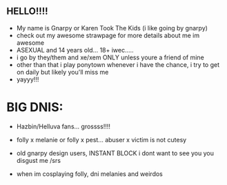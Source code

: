 ## HELLO!!!! 
- My name is Gnarpy or Karen Took The Kids (i like going by gnarpy)
- check out my awesome strawpage for more details about me im awesome
- ASEXUAL and 14 years old... 18+ iwec.....
- i go by they/them and xe/xem ONLY unless youre a friend of mine
- other than that i play ponytown whenever i have the chance, i try to get on daily but likely you'll miss me
- yayyy!!!
# BIG DNIS:
- Hazbin/Helluva fans... grossss!!!!
- folly x melanie or folly x pest... abuser x victim is not cutesy
- old gnarpy design users, INSTANT BLOCK i dont want to see you you disgust me /srs


- when im cosplaying folly, dni melanies and weirdos



